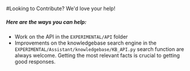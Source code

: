 #Looking to Contribute?
We'd love your help!

##### Here are the ways you can help:
- Work on the API in the `EXPERIMENTAL/API` folder
- Improvements on the knowledgebase search engine in the `EXPERIMENTAL/Assistant/knowledgebase/KB_API.py` search function are always welcome. Getting the most relevant facts is crucial to getting good responses.
